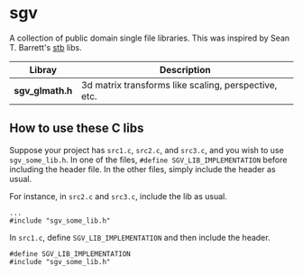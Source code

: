 sgv
===

A collection of public domain single file libraries. This was inspired by Sean T. Barrett's
[stb](https://github.com/nothings/stb) libs.

| Libray               | Description                                           |
| -------------------- | ----------------------------------------------------- |
| **sgv_glmath.h**     | 3d matrix transforms like scaling, perspective, etc.  |

How to use these C libs
-----------------------

Suppose your project has `src1.c`, `src2.c`, and `src3.c`, and you wish to use
`sgv_some_lib.h`. In one of the files, `#define SGV_LIB_IMPLEMENTATION` before
including the header file. In the other files, simply include the header as usual.

For instance, in `src2.c` and `src3.c`, include the lib as usual.

```
...
#include "sgv_some_lib.h"
```

In `src1.c`, define `SGV_LIB_IMPLEMENTATION` and then include the header.

```
#define SGV_LIB_IMPLEMENTATION
#include "sgv_some_lib.h"
```
